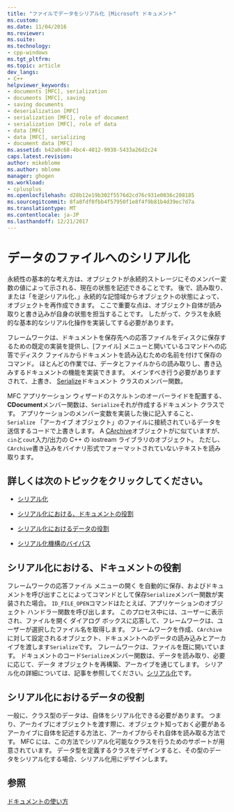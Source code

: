 ```yaml
---
title: "ファイルでデータをシリアル化 |Microsoft ドキュメント"
ms.custom: 
ms.date: 11/04/2016
ms.reviewer: 
ms.suite: 
ms.technology:
- cpp-windows
ms.tgt_pltfrm: 
ms.topic: article
dev_langs:
- C++
helpviewer_keywords:
- documents [MFC], serialization
- documents [MFC], saving
- saving documents
- deserialization [MFC]
- serialization [MFC], role of document
- serialization [MFC], role of data
- data [MFC]
- data [MFC], serializing
- document data [MFC]
ms.assetid: b42a0c68-4bc4-4012-9938-5433a26d2c24
caps.latest.revision: 
author: mikeblome
ms.author: mblome
manager: ghogen
ms.workload:
- cplusplus
ms.openlocfilehash: d28b12e19b302f5576d2cd76c931e0036c208185
ms.sourcegitcommit: 8fa8fdf0fbb4f57950f1e8f4f9b81b4d39ec7d7a
ms.translationtype: MT
ms.contentlocale: ja-JP
ms.lasthandoff: 12/21/2017
---
```

# <a name="serializing-data-to-and-from-files"></a>データのファイルへのシリアル化
永続性の基本的な考え方は、オブジェクトが永続的ストレージにそのメンバー変数の値によって示される、現在の状態を記述できることです。 後で、読み取り、または「を逆シリアル化、」永続的な記憶域からオブジェクトの状態によって、オブジェクトを再作成できます。 ここで重要な点は、オブジェクト自体が読み取りと書き込みが自身の状態を担当することです。 したがって、クラスを永続的な基本的なシリアル化操作を実装してする必要があります。  
  
 フレームワークは、ドキュメントを保存先への応答ファイルをディスクに保存するための既定の実装を提供し、[ファイル] メニューと開いているコマンドへの応答でディスク ファイルからドキュメントを読み込むための名前を付けて保存のコマンド。 ほとんどの作業では、データとファイルからの読み取りし、書き込みするドキュメントの機能を実装できます。 メインすべき行う必要がありますされて、上書き、 [Serialize](../mfc/reference/cobject-class.md#serialize)ドキュメント クラスのメンバー関数。  
  
 MFC アプリケーション ウィザードのスケルトンのオーバーライドを配置する、 **CDocument**メンバー関数は、`Serialize`それが作成するドキュメント クラスです。 アプリケーションのメンバー変数を実装した後に記入すること、 `Serialize` 「アーカイブ オブジェクト」のファイルに接続されているデータを送信するコードで上書きします。 A [CArchive](../mfc/reference/carchive-class.md)オブジェクトがに似ていますが、`cin`と`cout`入力/出力の C++ の iostream ライブラリのオブジェクト。 ただし、`CArchive`書き込みをバイナリ形式でフォーマットされていないテキストを読み取ります。  
  
## <a name="what-do-you-want-to-know-more-about"></a>詳しくは次のトピックをクリックしてください。  
  
-   [シリアル化](../mfc/serialization-in-mfc.md)  
  
-   [シリアル化における、ドキュメントの役割](#_core_the_document.92.s_role_in_serialization)  
  
-   [シリアル化におけるデータの役割](#_core_the_data.92.s_role_in_serialization)  
  
-   [シリアル化機構のバイパス](../mfc/bypassing-the-serialization-mechanism.md)  
  
##  <a name="_core_the_document.92.s_role_in_serialization"></a>シリアル化における、ドキュメントの役割  
 フレームワークの応答ファイル メニューの開く を自動的に保存、およびドキュメントを呼び出すことによってコマンドとして保存`Serialize`メンバー関数が実装された場合。 `ID_FILE_OPEN`コマンドはたとえば、アプリケーションのオブジェクト ハンドラー関数を呼び出します。 このプロセス中には、ユーザーに表示され、ファイルを開く ダイアログ ボックスに応答して、フレームワークは、ユーザーが選択したファイル名を取得します。 フレームワークを作成、`CArchive`に対して設定されるオブジェクト、ドキュメントへのデータの読み込みとアーカイブを渡します`Serialize`です。 フレームワークは、ファイルを既に開いています。 ドキュメントのコード`Serialize`メンバー関数は、データを読み取り、必要に応じて、データ オブジェクトを再構築、アーカイブを通じてします。 シリアル化の詳細については、記事を参照してください。[シリアル化](../mfc/serialization-in-mfc.md)です。  
  
##  <a name="_core_the_data.92.s_role_in_serialization"></a>シリアル化におけるデータの役割  
 一般に、クラス型のデータは、自体をシリアル化できる必要があります。 つまり、アーカイブにオブジェクトを渡す際に、オブジェクト知っておく必要があるアーカイブに自体を記述する方法と、アーカイブからそれ自体を読み取る方法です。 MFC には、この方法でシリアル化可能なクラスを行うためのサポートが用意されています。 データ型を定義するクラスをデザインすると、その型のデータをシリアル化する場合、シリアル化用にデザインします。  
  
## <a name="see-also"></a>参照  
 [ドキュメントの使い方](../mfc/using-documents.md)

